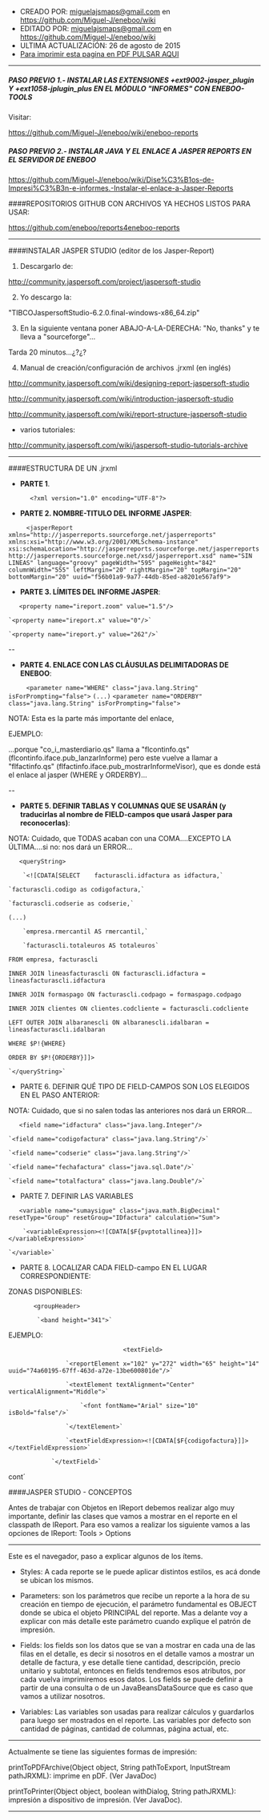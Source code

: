 * CREADO POR: miguelajsmaps@gmail.com en https://github.com/Miguel-J/eneboo/wiki
* EDITADO POR: miguelajsmaps@gmail.com en https://github.com/Miguel-J/eneboo/wiki
* ULTIMA ACTUALIZACIÓN: 26 de agosto de 2015
* [Para imprimir esta pagina en PDF PULSAR AQUI](https://gitprint.com/Miguel-J/eneboo/wiki/Dise%C3%B1os-de-Impresi%C3%B3n-e-informes%3A-Configurar-archivos-Jasper-Reports)

---


##### PASO PREVIO 1.- INSTALAR LAS EXTENSIONES +ext9002-jasper_plugin Y +ext1058-jplugin_plus EN EL MÓDULO "INFORMES" CON ENEBOO-TOOLS

Visitar:

https://github.com/Miguel-J/eneboo/wiki/eneboo-reports

##### PASO PREVIO 2.- INSTALAR JAVA Y EL ENLACE A JASPER REPORTS EN EL SERVIDOR DE ENEBOO

https://github.com/Miguel-J/eneboo/wiki/Dise%C3%B1os-de-Impresi%C3%B3n-e-informes.-Instalar-el-enlace-a-Jasper-Reports
 
####REPOSITORIOS GITHUB CON ARCHIVOS YA HECHOS LISTOS PARA USAR:

https://github.com/eneboo/reports4eneboo-reports

---

####INSTALAR JASPER STUDIO (editor de los Jasper-Report)

1. Descargarlo de:

http://community.jaspersoft.com/project/jaspersoft-studio

2. Yo descargo la:

"TIBCOJaspersoftStudio-6.2.0.final-windows-x86_64.zip"

3. En la siguiente ventana poner ABAJO-A-LA-DERECHA: "No, thanks" y te lleva a "sourceforge"...

Tarda 20 minutos...¿?¿?

4. Manual de creación/configuración de archivos .jrxml (en inglés)

http://community.jaspersoft.com/wiki/designing-report-jaspersoft-studio

http://community.jaspersoft.com/wiki/introduction-jaspersoft-studio

http://community.jaspersoft.com/wiki/report-structure-jaspersoft-studio

* varios tutoriales:

http://community.jaspersoft.com/wiki/jaspersoft-studio-tutorials-archive

---

####ESTRUCTURA DE UN .jrxml

* **PARTE 1**.

`      <?xml version="1.0" encoding="UTF-8"?>`

* **PARTE 2. NOMBRE-TITULO DEL INFORME JASPER**:

`     <jasperReport xmlns="http://jasperreports.sourceforge.net/jasperreports" xmlns:xsi="http://www.w3.org/2001/XMLSchema-instance" xsi:schemaLocation="http://jasperreports.sourceforge.net/jasperreports http://jasperreports.sourceforge.net/xsd/jasperreport.xsd" name="SIN LINEAS" language="groovy" pageWidth="595" pageHeight="842" columnWidth="555" leftMargin="20" rightMargin="20" topMargin="20" bottomMargin="20" uuid="f56b01a9-9a77-44db-85ed-a8201e567af9">`

* **PARTE 3. LÍMITES DEL INFORME JASPER**:

`	<property name="ireport.zoom" value="1.5"/>`

	`<property name="ireport.x" value="0"/>`

	`<property name="ireport.y" value="262"/>`

--

* **PARTE 4. ENLACE CON LAS CLÁUSULAS DELIMITADORAS DE ENEBOO**:

`     <parameter name="WHERE" class="java.lang.String" isForPrompting="false">`
      `(...)`
     `<parameter name="ORDERBY" class="java.lang.String" isForPrompting="false">`

NOTA: Esta es la parte más importante del enlace,

EJEMPLO:

...porque "co_i_masterdiario.qs" llama a "flcontinfo.qs" (flcontinfo.iface.pub_lanzarInforme) pero este vuelve a llamar a "flfactinfo.qs" (flfactinfo.iface.pub_mostrarInformeVisor), que es donde está el enlace al jasper (WHERE y ORDERBY)...

--

* **PARTE 5. DEFINIR TABLAS Y COLUMNAS QUE SE USARÁN (y traducirlas al nombre de FIELD-campos que usará Jasper para reconocerlas)**:

NOTA: Cuidado, que TODAS acaban con una COMA....EXCEPTO LA ÚLTIMA....si no: nos dará un ERROR...

`	<queryString>`

		`<![CDATA[SELECT 	facturascli.idfactura as idfactura,`

	`facturascli.codigo as codigofactura,`

	`facturascli.codserie as codserie,`

`(...)`

        `empresa.rmercantil AS rmercantil,`

    	`facturascli.totaleuros AS totaleuros`

`FROM empresa, facturascli`

`INNER JOIN lineasfacturascli ON facturascli.idfactura = lineasfacturascli.idfactura`

`INNER JOIN formaspago ON facturascli.codpago = formaspago.codpago`

`INNER JOIN clientes ON clientes.codcliente = facturascli.codcliente`

`LEFT OUTER JOIN albaranescli ON albaranescli.idalbaran = lineasfacturascli.idalbaran`

`WHERE $P!{WHERE}`

`ORDER BY $P!{ORDERBY}]]>`

	`</queryString>`

* PARTE 6. DEFINIR QUÉ TIPO DE FIELD-CAMPOS SON LOS ELEGIDOS EN EL PASO ANTERIOR:

NOTA: Cuidado, que si no salen todas las anteriores nos dará un ERROR...

`	<field name="idfactura" class="java.lang.Integer"/>`

	`<field name="codigofactura" class="java.lang.String"/>`

	`<field name="codserie" class="java.lang.String"/>`

	`<field name="fechafactura" class="java.sql.Date"/>`

	`<field name="totalfactura" class="java.lang.Double"/>`

* PARTE 7. DEFINIR LAS VARIABLES

`	<variable name="sumaysigue" class="java.math.BigDecimal" resetType="Group" resetGroup="IDfactura" calculation="Sum">`

		`<variableExpression><![CDATA[$F{pvptotallinea}]]></variableExpression>`

	`</variable>`

* PARTE 8. LOCALIZAR CADA FIELD-campo EN EL LUGAR CORRESPONDIENTE:

ZONAS DISPONIBLES:

`		<groupHeader>`

			`<band height="341">`

EJEMPLO:

`                                <textField>`

					`<reportElement x="102" y="272" width="65" height="14" uuid="74a60195-67ff-463d-a72e-13be600801de"/>`

					`<textElement textAlignment="Center" verticalAlignment="Middle">`

						`<font fontName="Arial" size="10" isBold="false"/>`

					`</textElement>`

					`<textFieldExpression><![CDATA[$F{codigofactura}]]></textFieldExpression>`

				`</textField>`




cont´


####JASPER STUDIO - CONCEPTOS


Antes de trabajar con Objetos en IReport debemos realizar algo muy importante, definir las clases que vamos a mostrar en el reporte en el classpath de IReport. Para eso vamos a realizar los siguiente vamos a las opciones de IReport: Tools > Options

---

Este es el navegador, paso a explicar algunos de los ítems.

* Styles: A cada reporte se le puede aplicar distintos estilos, es acá donde se ubican los mismos.

* Parameters: son los parámetros que recibe un reporte a la hora de su creación en tiempo de ejecución, el parámetro fundamental es OBJECT donde se ubica el objeto PRINCIPAL del reporte. Mas a delante voy a explicar con más detalle este parámetro cuando explique el patrón de impresión.

* Fields: los fields son los datos que se van a mostrar en cada una de las filas en el detalle, es decir si nosotros en el detalle vamos a mostrar un detalle de factura, y ese detalle tiene cantidad, descripción, precio unitario y subtotal, entonces en fields tendremos esos atributos, por cada vuelva imprimiremos esos datos. Los fields se puede definir a partir de una consulta o de un JavaBeansDataSource que es caso que vamos a utilizar nosotros.

* Variables: Las variables son usadas para realizar cálculos y guardarlos para luego ser mostrados en el reporte. Las variables por defecto son cantidad de páginas, cantidad de columnas, página actual, etc.


---

Actualmente se tiene las siguientes formas de impresión:

printToPDFArchive(Object object, String pathToExport, InputStream pathJRXML): imprime en pDF. (Ver JavaDoc)

printToPrinter(Object object, boolean withDialog, String pathJRXML): impresión a dispositivo de impresión. (Ver JavaDoc).

---